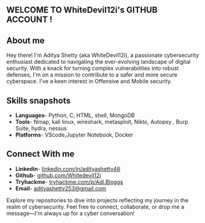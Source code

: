 ## WELCOME TO WhiteDevil12i's GITHUB ACCOUNT !

## About me
Hey there! I'm Aditya Shetty (aka WhiteDevil12i), a passionate cybersecurity enthusiast dedicated to navigating the ever-evolving landscape of digital security. With a knack for turning complex vulnerabilities into robust defenses, I'm on a mission to contribute to a safer and more secure cyberspace. I've a keen interest in Offensive and Mobile security.

## Skills snapshots
- **Languages**- Python, C, HTML, shell, MongoDB
-  **Tools**- Nmap, kali linux, wireshark, metasploit, Nikto, Autopsy , Burp Suite, hydra, nessus
-  **Platforms**-  VScode,Jupyter Notebook, Docker

## Connect With me 
- **Linkedin**-  [linkedin.com/in/adityashetty46](https://www.linkedin.com/in/adityashetty46)
-  **Github**- [github.com/Whitedevil12i](https://github.com/WhiteDevil12i)
-  **Tryhackme**- [tryhackme.com/p/Adi.Bloggs](https://tryhackme.com/p/Adi.Bloggs)
-  **Email**- adityashetty253@gmail.com

Explore my repositories to dive into projects reflecting my journey in the realm of cybersecurity. Feel free to connect, collaborate, or drop me a message—I'm always up for a cyber conversation! 

